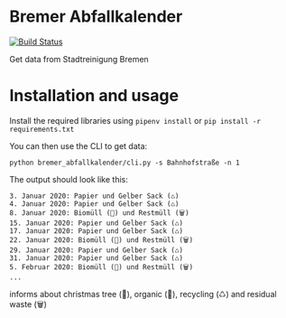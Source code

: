 # Bremer Abfallkalender

[![Build Status](https://travis-ci.org/brean/bremer_abfallkalender.svg?branch=master)](https://travis-ci.org/brean/bremer_abfallkalender)

Get data from Stadtreinigung Bremen

# Installation and usage
Install the required libraries using `pipenv install` or `pip install -r requirements.txt`

You can then use the CLI to get data:
```
python bremer_abfallkalender/cli.py -s Bahnhofstraße -n 1
```

The output should look like this:
```
3. Januar 2020: Papier und Gelber Sack (♺)
4. Januar 2020: Papier und Gelber Sack (♺)
8. Januar 2020: Biomüll (🌿) und Restmüll (🗑)
15. Januar 2020: Papier und Gelber Sack (♺)
17. Januar 2020: Papier und Gelber Sack (♺)
22. Januar 2020: Biomüll (🌿) und Restmüll (🗑)
29. Januar 2020: Papier und Gelber Sack (♺)
31. Januar 2020: Papier und Gelber Sack (♺)
5. Februar 2020: Biomüll (🌿) und Restmüll (🗑)
...
```

informs about christmas tree (🎄), organic (🌿), recycling (♺) and residual waste (🗑)

